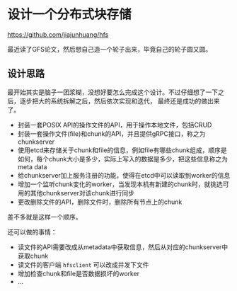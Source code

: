 # 设计一个分布式块存储

https://github.com/jiajunhuang/hfs

最近读了GFS论文，然后想自己造一个轮子出来，毕竟自己的轮子圆又圆。

## 设计思路

最开始其实是脑子一团浆糊，没想好要怎么完成这个设计。不过仔细想了一下之后，逐步把大的系统拆解之后，然后依次实现和迭代，
最终还是成功的做出来了。

- 封装一套POSIX API的操作文件的API，用于操作本地文件，包括CRUD
- 封装一套操作文件(file)和chunk的API，并且提供gRPC接口，称之为chunkserver
- 使用etcd来存储关于chunk和file的信息，例如file有哪些chunk组成，顺序是如何，每个chunk大小是多少，实际上写入的数据是多少，把这些信息称之为meta data
- 给chunkserver加上服务注册的功能，使得在etcd中可以读取到worker的信息
- 增加一个监听chunk变化的worker，当发现本机有新建的chunk时，就挑选可用的其他chunkserver对该chunk进行同步
- 更改删除文件的API，删除文件时，删除所有节点上的chunk

差不多就是这样一个顺序。

还可以做的事情：

- 读文件的API需要改成从metadata中获取信息，然后从对应的chunkserver中获取chunk
- 读文件的客户端 `hfsclient` 可以改成并发下文件
- 增加检查chunk和file是否数据损坏的worker
- ...
